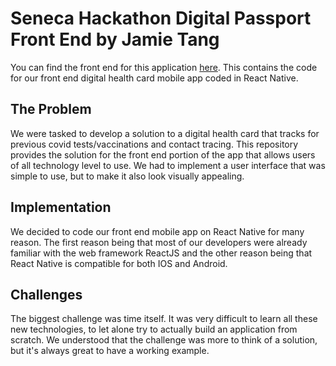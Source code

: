 # Seneca Hackathon Digital Passport Front End by Jamie Tang
You can find the front end for this application [here](https://github.com/raymondchuu/seneca-hackathon-digital-passport-backend). This contains the code for our front end digital health card mobile app coded in React Native. 

## The Problem
We were tasked to develop a solution to a digital health card that tracks for previous covid tests/vaccinations and contact tracing. This repository provides the solution for the front end portion of the app that allows users of all technology level to use. We had to implement a user interface that was simple to use, but to make it also look visually appealing.

## Implementation
We decided to code our front end mobile app on React Native for many reason. The first reason being that most of our developers were already familiar with the web framework ReactJS and the other reason being that React Native is compatible for both IOS and Android. 

## Challenges
The biggest challenge was time itself. It was very difficult to learn all these new technologies, to let alone try to actually build an application from scratch. We understood that the challenge was more to think of a solution, but it's always great to have a working example.